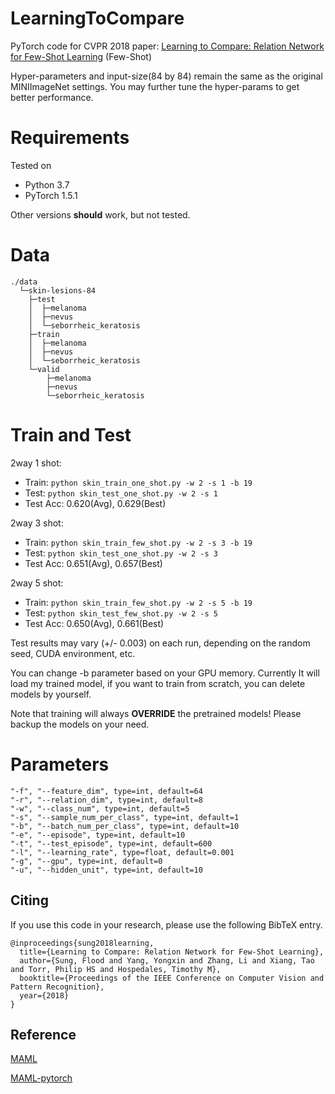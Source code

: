 # LearningToCompare
PyTorch code for CVPR 2018 paper: [Learning to Compare: Relation Network for Few-Shot Learning](https://arxiv.org/abs/1711.06025) (Few-Shot)

Hyper-parameters and input-size(84 by 84) remain the same as the original MINIImageNet settings. You may further tune the hyper-params to get better performance.

# Requirements
Tested on
- Python 3.7
- PyTorch 1.5.1

Other versions **should** work, but not tested.

# Data
```
./data
  └─skin-lesions-84
    ├─test
    │  ├─melanoma
    │  ├─nevus
    │  └─seborrheic_keratosis
    ├─train
    │  ├─melanoma
    │  ├─nevus
    │  └─seborrheic_keratosis
    └─valid
        ├─melanoma
        ├─nevus
        └─seborrheic_keratosis
```

# Train and Test

2way 1 shot:

- Train: `python skin_train_one_shot.py -w 2 -s 1 -b 19`
- Test: `python skin_test_one_shot.py -w 2 -s 1`
- Test Acc: 0.620(Avg), 0.629(Best)

2way 3 shot:
- Train: `python skin_train_few_shot.py -w 2 -s 3 -b 19`
- Test: `python skin_test_one_shot.py -w 2 -s 3`
- Test Acc: 0.651(Avg), 0.657(Best)

2way 5 shot:
- Train: `python skin_train_few_shot.py -w 2 -s 5 -b 19`
- Test: `python skin_test_few_shot.py -w 2 -s 5`
- Test Acc: 0.650(Avg), 0.661(Best)

Test results may vary (+/- 0.003) on each run, depending on the random seed, CUDA environment, etc.

You can change -b parameter based on your GPU memory. Currently It will load my trained model, if you want to train from scratch, you can delete models by yourself.

Note that training will always **OVERRIDE** the pretrained models! Please backup the models on your need.

# Parameters
```
"-f", "--feature_dim", type=int, default=64
"-r", "--relation_dim", type=int, default=8
"-w", "--class_num", type=int, default=5
"-s", "--sample_num_per_class", type=int, default=1
"-b", "--batch_num_per_class", type=int, default=10
"-e", "--episode", type=int, default=10
"-t", "--test_episode", type=int, default=600
"-l", "--learning_rate", type=float, default=0.001
"-g", "--gpu", type=int, default=0
"-u", "--hidden_unit", type=int, default=10
```

## Citing

If you use this code in your research, please use the following BibTeX entry.

```
@inproceedings{sung2018learning,
  title={Learning to Compare: Relation Network for Few-Shot Learning},
  author={Sung, Flood and Yang, Yongxin and Zhang, Li and Xiang, Tao and Torr, Philip HS and Hospedales, Timothy M},
  booktitle={Proceedings of the IEEE Conference on Computer Vision and Pattern Recognition},
  year={2018}
}
```

## Reference

[MAML](https://github.com/cbfinn/maml)

[MAML-pytorch](https://github.com/katerakelly/pytorch-maml)


